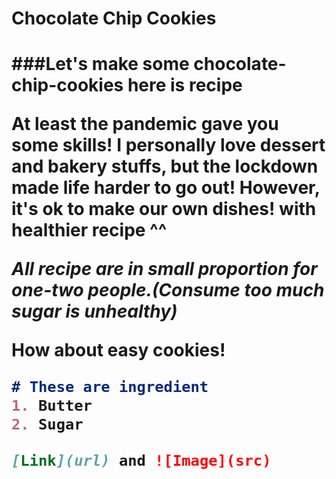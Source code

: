 <h1>Chocolate Chip Cookies<h1>

###Let's make some chocolate-chip-cookies
here is recipe

At least the pandemic gave you some skills! I personally love dessert and bakery stuffs, but the lockdown made life harder to go out!
However, it's ok to make our own dishes! with healthier recipe ^^

_All recipe are in small proportion for one-two people.(Consume too much sugar is unhealthy)_ 

How about easy cookies!
```markdown
# These are ingredient
1. Butter
2. Sugar

[Link](url) and ![Image](src)
```
